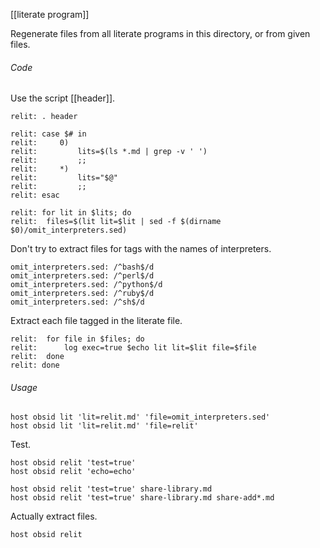 [[literate program]]

Regenerate files from all literate programs in this directory, or from given files.

###### Code

Use the script [[header]].

	relit: . header

	relit: case $# in
	relit:     0)
	relit:         lits=$(ls *.md | grep -v ' ')
	relit:         ;;
	relit:     *)
	relit:         lits="$@"
	relit:         ;;
	relit: esac

	relit: for lit in $lits; do
	relit: 	files=$(lit lit=$lit | sed -f $(dirname $0)/omit_interpreters.sed)

Don't try to extract files for tags with the names of interpreters.

	omit_interpreters.sed: /^bash$/d
	omit_interpreters.sed: /^perl$/d
	omit_interpreters.sed: /^python$/d
	omit_interpreters.sed: /^ruby$/d
	omit_interpreters.sed: /^sh$/d

Extract each file tagged in the literate file.

	relit: 	for file in $files; do
	relit: 		log exec=true $echo lit lit=$lit file=$file
	relit: 	done
	relit: done

###### Usage

	host obsid lit 'lit=relit.md' 'file=omit_interpreters.sed'
	host obsid lit 'lit=relit.md' 'file=relit'

Test.

	host obsid relit 'test=true'
	host obsid relit 'echo=echo'

	host obsid relit 'test=true' share-library.md
	host obsid relit 'test=true' share-library.md share-add*.md

Actually extract files.

	host obsid relit
